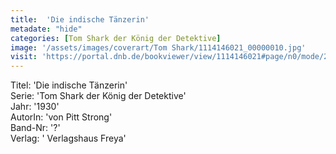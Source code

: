 ```yaml
---
title:  'Die indische Tänzerin'
metadate: "hide"
categories: [Tom Shark der König der Detektive]
image: '/assets/images/coverart/Tom Shark/1114146021_00000010.jpg'
visit: 'https://portal.dnb.de/bookviewer/view/1114146021#page/n0/mode/2up'
---
```

Titel: 'Die indische Tänzerin' <br>
Serie: 'Tom Shark der König der Detektive' <br>
Jahr: '1930' <br>
AutorIn: 'von Pitt Strong' <br>
Band-Nr: '?' <br>
Verlag: ' Verlagshaus Freya'